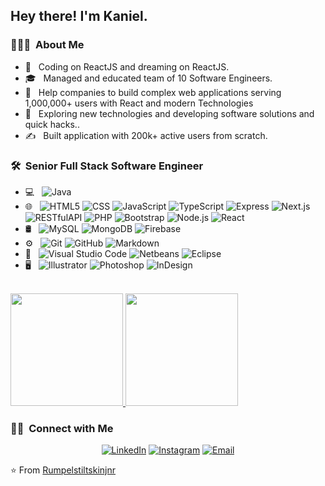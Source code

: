 <h2> Hey there! I'm Kaniel.</h2>

<h3> 👨🏻‍💻 &nbsp;About Me </h3>

- 🤔 &nbsp; Coding on ReactJS and dreaming on ReactJS.
- 🎓 &nbsp; Managed and educated team of 10 Software Engineers.
- 💼 &nbsp; Help companies to build complex web applications serving 1,000,000+ users with React and modern Technologies
- 🌱 &nbsp; Exploring new technologies and developing software solutions and quick hacks..
- ✍️ &nbsp; Built application with 200k+ active users from scratch.

<h3> 🛠 &nbsp;Senior Full Stack Software Engineer</h3>

- 💻 &nbsp;
  ![Java](https://img.shields.io/badge/-Java-333333?style=flat&logo=Java&logoColor=007396)
- 🌐 &nbsp;
  ![HTML5](https://img.shields.io/badge/-HTML5-333333?style=flat&logo=HTML5)
  ![CSS](https://img.shields.io/badge/-CSS-333333?style=flat&logo=CSS3&logoColor=1572B6)
  ![JavaScript](https://img.shields.io/badge/-JavaScript-333333?style=flat&logo=javascript)
  ![TypeScript](https://img.shields.io/badge/-TypeScript-333333?style=flat&logo=typescript)
  ![Express](https://img.shields.io/badge/-Express-333333?style=flat&logo=express)
  ![Next.js](https://img.shields.io/badge/-Next.js-333333?style=flat&logo=next.js)
  ![RESTfulAPI](https://img.shields.io/badge/-RESTfulAPI-333333?style=flat&logo=RESTfulAPI)
  ![PHP](https://img.shields.io/badge/-PHP-333333?style=flat&logo=php)
  ![Bootstrap](https://img.shields.io/badge/-Bootstrap-333333?style=flat&logo=bootstrap&logoColor=563D7C)
  ![Node.js](https://img.shields.io/badge/-Node.js-333333?style=flat&logo=node.js)
  ![React](https://img.shields.io/badge/-React-333333?style=flat&logo=react)
- 🛢 &nbsp;
  ![MySQL](https://img.shields.io/badge/-MySQL-333333?style=flat&logo=mysql)
  ![MongoDB](https://img.shields.io/badge/-MongoDB-333333?style=flat&logo=mongodb)
  ![Firebase](https://img.shields.io/badge/-Firebase-333333?style=flat&logo=firebase)
- ⚙️ &nbsp;
  ![Git](https://img.shields.io/badge/-Git-333333?style=flat&logo=git)
  ![GitHub](https://img.shields.io/badge/-GitHub-333333?style=flat&logo=github)
  ![Markdown](https://img.shields.io/badge/-Markdown-333333?style=flat&logo=markdown)
- 🔧 &nbsp;
  ![Visual Studio Code](https://img.shields.io/badge/-Visual%20Studio%20Code-333333?style=flat&logo=visual-studio-code&logoColor=007ACC)
  ![Netbeans](https://img.shields.io/badge/-Netbeans-333333?style=flat&logo=Netbeans)
  ![Eclipse](https://img.shields.io/badge/-Eclipse-333333?style=flat&logo=eclipse-ide&logoColor=2C2255)
- 🖥 &nbsp;
  ![Illustrator](https://img.shields.io/badge/-Illustrator-333333?style=flat&logo=adobe-illustrator)
  ![Photoshop](https://img.shields.io/badge/-Photoshop-333333?style=flat&logo=adobe-photoshop)
  ![InDesign](https://img.shields.io/badge/-InDesign-333333?style=flat&logo=adobe-indesign)
  
 <br/>

<a href="https://github.com/rumpelstiltskinjnr">
  <img height="180em" src="https://github-readme-stats.vercel.app/api?username=rumpelstiltskinjnr&theme=buefy&show_icons=true" />
  <img height="180em" src="https://github-readme-stats.vercel.app/api/top-langs/?username=rumpelstiltskinjnr&theme=buefy&layout=compact" />
</a>

<br/>

<h3> 🤝🏻 &nbsp;Connect with Me </h3>

<p align="center">
<a href="https://www.linkedin.com/in/rumpelstiltskinjnr/"><img alt="LinkedIn" src="https://img.shields.io/badge/LinkedIn-rumpelstiltskinjnr-blue?style=flat-square&logo=linkedin"></a>
<a href="https://www.instagram.com/kan_iel/"><img alt="Instagram" src="https://img.shields.io/badge/Instagram-kan_iel-blue?style=flat-square&logo=instagram"></a>
<a href="mailto:rsbelleh@gmail.com"><img alt="Email" src="https://img.shields.io/badge/Email-rsbelleh@gmail.com-blue?style=flat-square&logo=gmail"></a>
</p>

⭐️ From [Rumpelstiltskinjnr](https://github.com/rumpelstiltskinjnr)
